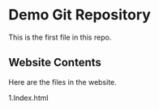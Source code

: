 # Demo Git Repository

This is the first file in this repo.

## Website Contents

Here are the files in the website.

1.Index.html
